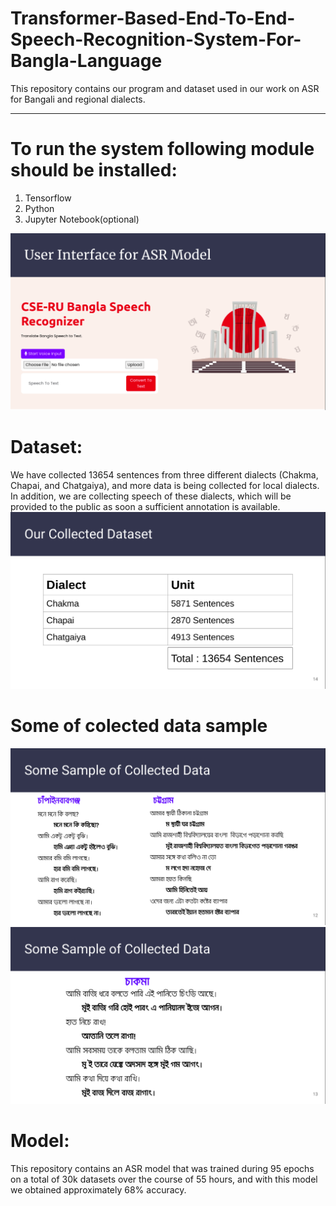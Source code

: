 # Transformer-Based-End-To-End-Speech-Recognition-System-For-Bangla-Language

This repository contains our program and dataset used in our work on ASR for Bangali and regional dialects.

-----------------------------------------------------------------------------------------------------
# To run the system following module should be installed:
  1) Tensorflow
  2) Python
  3) Jupyter Notebook(optional)

<img src="image/1.png" alt="Alt text" title="User Interface">


# Dataset:

We have collected 13654 sentences from three different dialects (Chakma, Chapai, and Chatgaiya), and more data is being collected for local dialects. 
In addition, we are collecting speech of these dialects, which will be provided to the public as soon a sufficient annotation is available.
<img src="image/4.png" alt="Alt text" title="Dataset">

# Some of colected data sample
<img src="image/2.png" alt="Alt text" title="Dataset">
<img src="image/3.png" alt="Alt text" title="Dataset">


# Model:

This repository contains an ASR model that was trained during 95 epochs on a total of 30k datasets over the course of 55 hours, and with this model we obtained approximately 68% accuracy.
